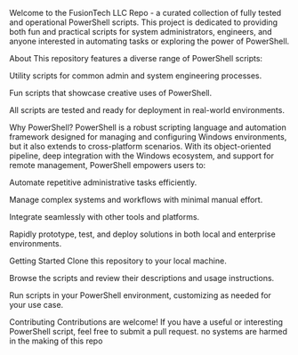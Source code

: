 Welcome to the FusionTech LLC Repo - a curated collection of fully tested and operational PowerShell scripts. This project is dedicated to providing both fun and practical scripts for system administrators, engineers, and anyone interested in automating tasks or exploring the power of PowerShell.

About
This repository features a diverse range of PowerShell scripts:

Utility scripts for common admin and system engineering processes.

Fun scripts that showcase creative uses of PowerShell.

All scripts are tested and ready for deployment in real-world environments.

Why PowerShell?
PowerShell is a robust scripting language and automation framework designed for managing and configuring Windows environments, but it also extends to cross-platform scenarios. With its object-oriented pipeline, deep integration with the Windows ecosystem, and support for remote management, PowerShell empowers users to:

Automate repetitive administrative tasks efficiently.

Manage complex systems and workflows with minimal manual effort.

Integrate seamlessly with other tools and platforms.

Rapidly prototype, test, and deploy solutions in both local and enterprise environments.

Getting Started
Clone this repository to your local machine.

Browse the scripts and review their descriptions and usage instructions.

Run scripts in your PowerShell environment, customizing as needed for your use case.

Contributing
Contributions are welcome! If you have a useful or interesting PowerShell script, feel free to submit a pull request.
no systems are harmed in the making of this repo

